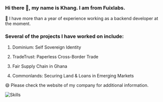 <!--
**wuckan/wuckan** is a ✨ _special_ ✨ repository because its `README.md` (this file) appears on your GitHub profile.

Here are some ideas to get you started:

- 🔭 I’m currently working on ...
- 🌱 I’m currently learning ...
- 👯 I’m looking to collaborate on ...
- 🤔 I’m looking for help with ...
- 💬 Ask me about ...
- 📫 How to reach me: ...
- 😄 Pronouns: ...
- ⚡ Fun fact: ...
-->

### Hi there 👋, my name is Khang. I am from Fuixlabs.

💬 I have more than a year of experience working as a backend developer at the moment.

### Several of the projects I have worked on include:

1. Dominium: Self Sovereign Identity

2. TradeTrust: Paperless Cross-Border Trade

3. Fair Supply Chain in Ghana

4. Commonlands: Securing Land & Loans in Emerging Markets

😄 Please check the website of my company for additional information.

![Skills](https://skillicons.dev/icons?i=cloudflare,github,c,cpp,html,js,ts,css,py,md,bash,docker,git,mongodb,mysql,redis,linux,nginx,vscode,express,jquery,nodejs,nestjs,vue,wasm)
